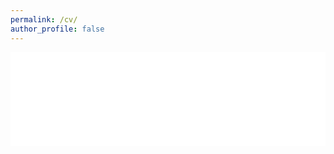 ```yaml
---
permalink: /cv/
author_profile: false
---
```


<embed src="{{ site.url }}{{ site.baseurl }}/assets/images/CV.pdf" type="application/pdf" width="100%" />